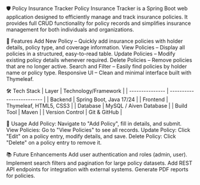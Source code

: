 🛡️ Policy Insurance Tracker
Policy Insurance Tracker is a Spring Boot web application designed to efficiently manage and track insurance policies. It provides full CRUD functionality for policy records and simplifies insurance management for both individuals and organizations.

🌟 Features
Add New Policy – Quickly add insurance policies with holder details, policy type, and coverage information.
View Policies – Display all policies in a structured, easy-to-read table.
Update Policies – Modify existing policy details whenever required.
Delete Policies – Remove policies that are no longer active.
Search and Filter – Easily find policies by holder name or policy type.
Responsive UI – Clean and minimal interface built with Thymeleaf.

🛠️ Tech Stack
| Layer           | Technology/Framework         |
| --------------- | -------------------------    |
| Backend         | Spring Boot, Java 17/24      |
| Frontend        | Thymeleaf, HTML5, CSS3       |
| Database        | MySQL / Aiven Database       |
| Build Tool      | Maven                        |
| Version Control | Git & GitHub                 |


📝 Usage
Add Policy: Navigate to "Add Policy", fill in details, and submit.
View Policies: Go to "View Policies" to see all records.
Update Policy: Click "Edit" on a policy entry, modify details, and save.
Delete Policy: Click "Delete" on a policy entry to remove it.


📚 Future Enhancements
Add user authentication and roles (admin, user).
Implement search filters and pagination for large policy datasets.
Add REST API endpoints for integration with external systems.
Generate PDF reports for policies.


